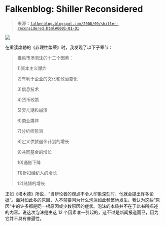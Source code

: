 <!--yml

类别：未分类

日期：2024 年 05 月 12 日 23:00:07

-->

# Falkenblog: Shiller Reconsidered

> 来源：[`falkenblog.blogspot.com/2008/09/shiller-reconsidered.html#0001-01-01`](http://falkenblog.blogspot.com/2008/09/shiller-reconsidered.html#0001-01-01)

![](https://blogger.googleusercontent.com/img/b/R29vZ2xl/AVvXsEjiPj1NyX4maD429lPZUdjk7s4ju6K7hW2nqXJaUZMs12STN-8dqsM87Gg1oy9gZcdBi1c4SsgIpmSatERScd8YbG1XZrSXrJZT56WfQEGkTpX-khEI33x7W5cOoCQo5HMNQfvb2w/s1600-h/exuberance.jpg)

在重读席勒的《非理性繁荣》时，我发现了以下子章节：

> 推动市场泡沫的十二个因素：
> 
> 1)资本主义爆炸
> 
> 2)有利于企业的文化和政治变化
> 
> 3)信息技术
> 
> 4)货币政策
> 
> 5)婴儿潮和崩溃
> 
> 6)商业媒体
> 
> 7)分析师预测
> 
> 8)定义供款退休计划的增长
> 
> 9)共同基金的增长
> 
> 10)通胀下降
> 
> 11)折扣经纪人的增长
> 
> 12)赌博的增长

正如《塔木德》所说，“当辩论者的观点不令人印象深刻时，他就会提出许多论据”。面对如此多的原因，人不禁要问为什么泡沫如此频繁地发生。我认为这些“原因”中的许多都是同一根原因或少数原因的症状。泡沫的本质并不在于此书所描述的内容。说这次泡沫是由这 12 个因素唯一引起的，这不过是新闻报道而已，因为它并不具有普遍性。
